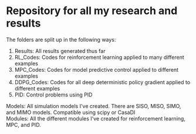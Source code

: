 # Repository for all my research and results

The folders are split up in the following ways: <br>
1. Results:  All results generated thus far
2. RL_Codes: Codes for reinforcement learning applied to many different examples
3. MPC_Codes: Codes for model predictive control applied to different examples
4. DDPG_Codes:  Codes for all deep deterministic policy gradient applied to different examples
5. PID:  Control problems using PID <br>

Models:  All simulation models I've created.  There are SISO, MISO, SIMO, and MIMO models.  Compatible using scipy or CasaDI <br>
Modules:  All the different modules I've created for reinforcement learning, MPC, and PID.

